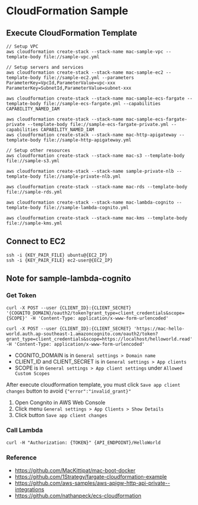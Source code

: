 # CloudFormation Sample

## Execute CloudFormation Template
```
// Setup VPC 
aws cloudformation create-stack --stack-name mac-sample-vpc --template-body file://sample-vpc.yml

// Setup servers and services
aws cloudformation create-stack --stack-name mac-sample-ec2 --template-body file://sample-ec2.yml --parameters ParameterKey=VpcId,ParameterValue=vpc-xxx ParameterKey=SubnetId,ParameterValue=subnet-xxx

aws cloudformation create-stack --stack-name mac-sample-ecs-fargate --template-body file://sample-ecs-fargate.yml --capabilities CAPABILITY_NAMED_IAM

aws cloudformation create-stack --stack-name mac-sample-ecs-fargate-private --template-body file://sample-ecs-fargate-private.yml --capabilities CAPABILITY_NAMED_IAM
aws cloudformation create-stack --stack-name mac-http-apigateway --template-body file://sample-http-apigateway.yml

// Setup other resources
aws cloudformation create-stack --stack-name mac-s3 --template-body file://sample-s3.yml

aws cloudformation create-stack --stack-name sample-private-nlb --template-body file://sample-private-nlb.yml

aws cloudformation create-stack --stack-name mac-rds --template-body file://sample-rds.yml

aws cloudformation create-stack --stack-name mac-lambda-cognito --template-body file://sample-lambda-cognito.yml

aws cloudformation create-stack --stack-name mac-kms --template-body file://sample-kms.yml
```

## Connect to EC2
```
ssh -i {KEY_PAIR_FILE} ubuntu@{EC2_IP}
ssh -i {KEY_PAIR_FILE} ec2-user@{EC2_IP}
```

## Note for sample-lambda-cognito

### Get Token
```
curl -X POST --user {CLIENT_ID}:{CLIENT_SECRET} '{COGNITO_DOMAIN}/oauth2/token?grant_type=client_credentials&scope={SCOPE}' -H 'Content-Type: application/x-www-form-urlencoded'

curl -X POST --user {CLIENT_ID}:{CLIENT_SECRET} 'https://mac-hello-world.auth.ap-southeast-1.amazoncognito.com/oauth2/token?grant_type=client_credentials&scope=https://localhost/helloworld.read' -H 'Content-Type: application/x-www-form-urlencoded'
```

* COGNITO_DOMAIN is in `General settings > Domain name`
* CLIENT_ID and CLIENT_SECRET is in `General settings > App clients`
* SCOPE is in `General settings > App client settings` under `Allowed Custom Scopes`

After execute cloudformation template, you must click `Save app client changes` button to avoid `{"error":"invalid_grant}"`
1. Open Congnito in AWS Web Console
2. Click menu `General settings > App Clients > Show Details`
3. Click button `Save app client changes`

### Call Lambda
```
curl -H "Authorization: {TOKEN}" {API_ENDPOINT}/HelloWorld
```

### Reference 
* https://github.com/MacKittipat/mac-boot-docker
* https://github.com/1Strategy/fargate-cloudformation-example  
* https://github.com/aws-samples/aws-apigw-http-api-private--integrations
* https://github.com/nathanpeck/ecs-cloudformation
